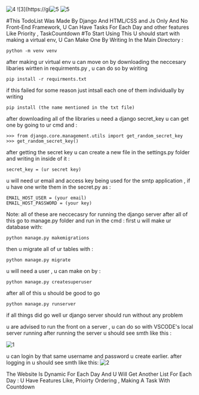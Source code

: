![4](https://github.com/Masoom-Wahid/todoapi/assets/121297100/f66909ad-7864-4730-840b-32e54df083e2)
![3](https://gi![5](https://github.com/Masoom-Wahid/todoapi/assets/121297100/2673de7f-8c51-4349-839c-7961e116fe9a)
![5](https://github.com/Masoom-Wahid/todoapi/assets/121297100/db74f54e-68a2-43d7-8b37-9748b37571e7)


#This TodoList Was Made By Django And HTML/CSS and Js Only And No Front-End Framework, U Can Have Tasks For Each Day and other features Like Priority , TaskCountdown
#To Start Using This U should start with making a virtual env, U Can Make One By Writing In the Main Directory :
```
python -m venv venv
```
after making ur virtual env u can move on by downloading the neccesary libaries wirtten in requirments.py , u can do so by wiriting 
```
pip install -r requirments.txt
```
if this failed for some reason just intsall each one of them individually by writing
```
pip install (the name mentioned in the txt file)
```

after downloading all of the libraries u need a django secret_key u can get one by going to ur cmd and :
```
>>> from django.core.management.utils import get_random_secret_key
>>> get_random_secret_key()
```
after getting the secret key u can create a new file in the settings.py folder and writing in inside of it :
```
secret_key = (ur secret key)
```

u will need ur email and access key being used for the smtp application , if u have one write them in the secret.py as :
```
EMAIL_HOST_USER = (your email)
EMAIL_HOST_PASSWORD = (your key)
```
Note: all of these are neccecasry for running the django server 
after all of this go to manage.py folder and run in the cmd :
first u  will make ur database with:
```
python manage.py makemigrations
```
then u migrate all of ur tables with :
```
python manage.py migrate
```
u will need a user , u can make on by :
```
python manage.py createsuperuser
```
after all of this u should be good to go
```
python manage.py runserver
```
if all things did go well ur django server should run without any problem 

u are advised to run the front on a server , u can do so with VSCODE's local server running 
after running the server u should see smth like this :

![1](https://github.com/Masoom-Wahid/todoapi/assets/121297100/438b9109-94a4-4810-a925-2dfed2a0321c)

u can login by that same username and password u create earlier.
after logging in u should see smth like this:
![2](https://github.com/Masoom-Wahid/todoapi/assets/121297100/caf70ebd-ae0b-475c-95d3-4fa1b2c46f72)
 
The Website Is Dynamic For Each Day And U Will Get Another List For Each Day :
U Have Features Like,  Prioirty Ordering , Making A  Task With Countdown 









